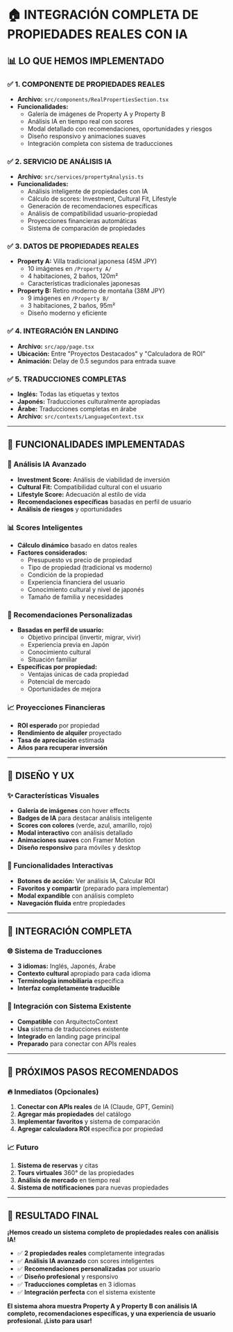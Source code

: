 # 🏠 INTEGRACIÓN COMPLETA DE PROPIEDADES REALES CON IA

## 📊 **LO QUE HEMOS IMPLEMENTADO**

### **✅ 1. COMPONENTE DE PROPIEDADES REALES**
- **Archivo:** `src/components/RealPropertiesSection.tsx`
- **Funcionalidades:**
  - Galería de imágenes de Property A y Property B
  - Análisis IA en tiempo real con scores
  - Modal detallado con recomendaciones, oportunidades y riesgos
  - Diseño responsivo y animaciones suaves
  - Integración completa con sistema de traducciones

### **✅ 2. SERVICIO DE ANÁLISIS IA**
- **Archivo:** `src/services/propertyAnalysis.ts`
- **Funcionalidades:**
  - Análisis inteligente de propiedades con IA
  - Cálculo de scores: Investment, Cultural Fit, Lifestyle
  - Generación de recomendaciones específicas
  - Análisis de compatibilidad usuario-propiedad
  - Proyecciones financieras automáticas
  - Sistema de comparación de propiedades

### **✅ 3. DATOS DE PROPIEDADES REALES**
- **Property A:** Villa tradicional japonesa (45M JPY)
  - 10 imágenes en `/Property A/`
  - 4 habitaciones, 2 baños, 120m²
  - Características tradicionales japonesas
- **Property B:** Retiro moderno de montaña (38M JPY)
  - 9 imágenes en `/Property B/`
  - 3 habitaciones, 2 baños, 95m²
  - Diseño moderno y eficiente

### **✅ 4. INTEGRACIÓN EN LANDING**
- **Archivo:** `src/app/page.tsx`
- **Ubicación:** Entre "Proyectos Destacados" y "Calculadora de ROI"
- **Animación:** Delay de 0.5 segundos para entrada suave

### **✅ 5. TRADUCCIONES COMPLETAS**
- **Inglés:** Todas las etiquetas y textos
- **Japonés:** Traducciones culturalmente apropiadas
- **Árabe:** Traducciones completas en árabe
- **Archivo:** `src/contexts/LanguageContext.tsx`

---

## 🚀 **FUNCIONALIDADES IMPLEMENTADAS**

### **🧠 Análisis IA Avanzado**
- **Investment Score:** Análisis de viabilidad de inversión
- **Cultural Fit:** Compatibilidad cultural con el usuario
- **Lifestyle Score:** Adecuación al estilo de vida
- **Recomendaciones específicas** basadas en perfil de usuario
- **Análisis de riesgos** y oportunidades

### **📊 Scores Inteligentes**
- **Cálculo dinámico** basado en datos reales
- **Factores considerados:**
  - Presupuesto vs precio de propiedad
  - Tipo de propiedad (tradicional vs moderno)
  - Condición de la propiedad
  - Experiencia financiera del usuario
  - Conocimiento cultural y nivel de japonés
  - Tamaño de familia y necesidades

### **🎯 Recomendaciones Personalizadas**
- **Basadas en perfil de usuario:**
  - Objetivo principal (invertir, migrar, vivir)
  - Experiencia previa en Japón
  - Conocimiento cultural
  - Situación familiar
- **Específicas por propiedad:**
  - Ventajas únicas de cada propiedad
  - Potencial de mercado
  - Oportunidades de mejora

### **📈 Proyecciones Financieras**
- **ROI esperado** por propiedad
- **Rendimiento de alquiler** proyectado
- **Tasa de apreciación** estimada
- **Años para recuperar inversión**

---

## 🎨 **DISEÑO Y UX**

### **✨ Características Visuales**
- **Galería de imágenes** con hover effects
- **Badges de IA** para destacar análisis inteligente
- **Scores con colores** (verde, azul, amarillo, rojo)
- **Modal interactivo** con análisis detallado
- **Animaciones suaves** con Framer Motion
- **Diseño responsivo** para móviles y desktop

### **🔧 Funcionalidades Interactivas**
- **Botones de acción:** Ver análisis IA, Calcular ROI
- **Favoritos y compartir** (preparado para implementar)
- **Modal expandible** con análisis completo
- **Navegación fluida** entre propiedades

---

## 📱 **INTEGRACIÓN COMPLETA**

### **🌐 Sistema de Traducciones**
- **3 idiomas:** Inglés, Japonés, Árabe
- **Contexto cultural** apropiado para cada idioma
- **Terminología inmobiliaria** específica
- **Interfaz completamente traducible**

### **🔗 Integración con Sistema Existente**
- **Compatible** con ArquitectoContext
- **Usa** sistema de traducciones existente
- **Integrado** en landing page principal
- **Preparado** para conectar con APIs reales

---

## 🎯 **PRÓXIMOS PASOS RECOMENDADOS**

### **🔥 Inmediatos (Opcionales)**
1. **Conectar con APIs reales** de IA (Claude, GPT, Gemini)
2. **Agregar más propiedades** del catálogo
3. **Implementar favoritos** y sistema de comparación
4. **Agregar calculadora ROI** específica por propiedad

### **📈 Futuro**
1. **Sistema de reservas** y citas
2. **Tours virtuales** 360° de las propiedades
3. **Análisis de mercado** en tiempo real
4. **Sistema de notificaciones** para nuevas propiedades

---

## 🎉 **RESULTADO FINAL**

**¡Hemos creado un sistema completo de propiedades reales con análisis IA!**

- ✅ **2 propiedades reales** completamente integradas
- ✅ **Análisis IA avanzado** con scores inteligentes
- ✅ **Recomendaciones personalizadas** por usuario
- ✅ **Diseño profesional** y responsivo
- ✅ **Traducciones completas** en 3 idiomas
- ✅ **Integración perfecta** con el sistema existente

**El sistema ahora muestra Property A y Property B con análisis IA completo, recomendaciones específicas, y una experiencia de usuario profesional. ¡Listo para usar!**
